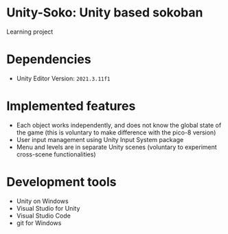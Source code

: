 # Unity-Soko: Unity based sokoban

Learning project

# Dependencies
- Unity Editor Version: `2021.3.11f1`

# Implemented features
- Each object works independently, and does not know the global state of the game (this is voluntary to make difference with the pico-8 version)
- User input management using Unity Input System package
- Menu and levels are in separate Unity scenes (voluntary to experiment cross-scene functionalities)

# Development tools
- Unity on Windows
- Visual Studio for Unity
- Visual Studio Code
- git for Windows
